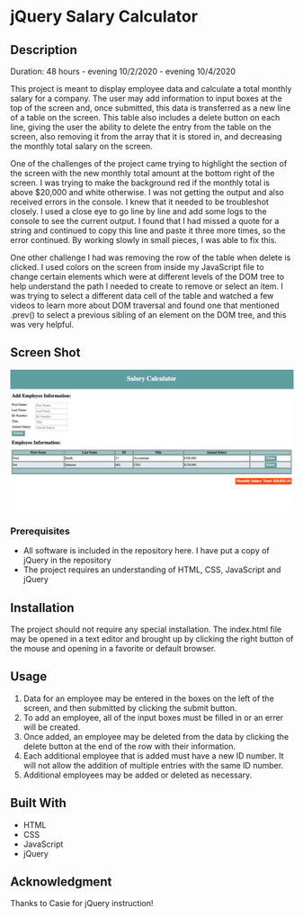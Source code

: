 # jQuery Salary Calculator

## Description

Duration: 48 hours - evening 10/2/2020 - evening 10/4/2020

This project is meant to display employee data and calculate a total monthly salary for a company.  The user may add information to input boxes at the top of the screen and, once submitted, this data is transferred as a new line of a table on the screen.  This table also includes a delete button on each line, giving the user the ability to delete the entry from the table on the screen, also removing it from the array that it is stored in, and decreasing the monthly total salary on the screen.

One of the challenges of the project came trying to highlight the section of the screen with the new monthly total amount at the bottom right of the screen.  I was trying to make the background red if the monthly total is above $20,000 and white otherwise.  I was not getting the output and also received errors in the console.  I knew that it needed to be troubleshot closely.  I used a close eye to go line by line and add some logs to the console to see the current output.  I found that I had missed a quote for a string and continued to copy this line and paste it three more times, so the error continued.  By working slowly in small pieces, I was able to fix this.

One other challenge I had was removing the row of the table when delete is clicked.  I used colors on the screen from inside my JavaScript file to change certain elements which were at different levels of the DOM tree to help understand the path I needed to create to remove or select an item.  I was trying to select a different data cell of the table and watched a few videos to learn more about DOM traversal and found one that mentioned .prev() to select a previous sibling of an element on the DOM tree, and this was very helpful.

## Screen Shot

![Screen Shot](screen-shot.png)

### Prerequisites

- All software is included in the repository here.  I have put a copy of jQuery in the repository
- The project requires an understanding of HTML, CSS, JavaScript and jQuery

## Installation

The project should not require any special installation.  The index.html file may be opened in a text editor and brought up by clicking the right button of the mouse and opening in a favorite or default browser.  

## Usage

1. Data for an employee may be entered in the boxes on the left of the screen, and then submitted by clicking the submit button.
2. To add an employee, all of the input boxes must be filled in or an errer will be created.
3. Once added, an employee may be deleted from the data by clicking the delete button at the end of the row with their information.
4. Each additional employee that is added must have a new ID number.  It will not allow the addition of multiple entries with the same ID number.
5.  Additional employees may be added or deleted as necessary.

## Built With

- HTML
- CSS 
- JavaScript
- jQuery

## Acknowledgment
Thanks to Casie for jQuery instruction!